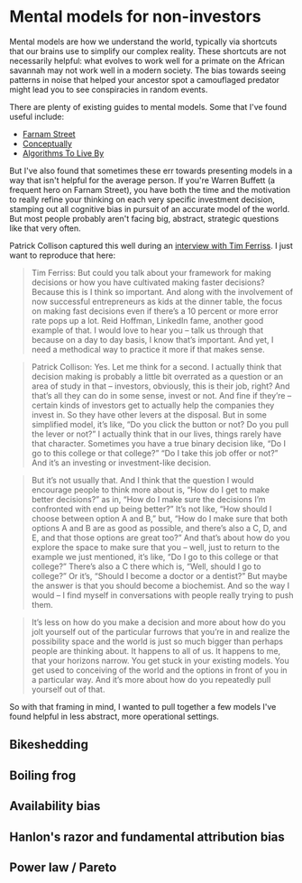 # Mental models for non-investors

Mental models are how we understand the world, typically via shortcuts that our brains use to simplify our complex reality. These shortcuts are not necessarily helpful: what evolves to work well for a primate on the African savannah may not work well in a modern society. The bias towards seeing patterns in noise that helped your ancestor spot a camouflaged predator might lead you to see conspiracies in random events.

There are plenty of existing guides to mental models. Some that I've found useful include:
- [Farnam Street](https://fs.blog/mental-models/)
- [Conceptually](https://conceptually.org/)
- [Algorithms To Live By](https://www.goodreads.com/book/show/25666050-algorithms-to-live-by)

But I've also found that sometimes these err towards presenting models in a way that isn't helpful for the average person. If you're Warren Buffett (a frequent hero on Farnam Street), you have both the time and the motivation to really refine your thinking on each very specific investment decision, stamping out all cognitive bias in pursuit of an accurate model of the world. But most people probably aren't facing big, abstract, strategic questions like that very often. 

Patrick Collison captured this well during an [interview with Tim Ferriss](https://tim.blog/2018/12/24/the-tim-ferriss-show-patrick-collison/). I just want to reproduce that here:

> Tim Ferriss: But could you talk about your framework for making decisions or how you have cultivated making faster decisions? Because this is I think so important. And along with the involvement of now successful entrepreneurs as kids at the dinner table, the focus on making fast decisions even if there’s a 10 percent or more error rate pops up a lot. Reid Hoffman, LinkedIn fame, another good example of that. I would love to hear you – talk us through that because on a day to day basis, I know that’s important. And yet, I need a methodical way to practice it more if that makes sense.

> Patrick Collison: Yes. Let me think for a second. I actually think that decision making is probably a little bit overrated as a question or an area of study in that – investors, obviously, this is their job, right? And that’s all they can do in some sense, invest or not. And fine if they’re – certain kinds of investors get to actually help the companies they invest in. So they have other levers at the disposal. But in some simplified model, it’s like, “Do you click the button or not? Do you pull the lever or not?” I actually think that in our lives, things rarely have that character. Sometimes you have a true binary decision like, “Do I go to this college or that college?” “Do I take this job offer or not?” And it’s an investing or investment-like decision.

> But it’s not usually that. And I think that the question I would encourage people to think more about is, “How do I get to make better decisions?” as in, “How do I make sure the decisions I’m confronted with end up being better?” It’s not like, “How should I choose between option A and B,” but, “How do I make sure that both options A and B are as good as possible, and there’s also a C, D, and E, and that those options are great too?” And that’s about how do you explore the space to make sure that you – well, just to return to the example we just mentioned, it’s like, “Do I go to this college or that college?” There’s also a C there which is, “Well, should I go to college?” Or it’s, “Should I become a doctor or a dentist?” But maybe the answer is that you should become a biochemist. And so the way I would – I find myself in conversations with people really trying to push them.

> It’s less on how do you make a decision and more about how do you jolt yourself out of the particular furrows that you’re in and realize the possibility space and the world is just so much bigger than perhaps people are thinking about. It happens to all of us. It happens to me, that your horizons narrow. You get stuck in your existing models. You get used to conceiving of the world and the options in front of you in a particular way. And it’s more about how do you repeatedly pull yourself out of that.

So with that framing in mind, I wanted to pull together a few models I've found helpful in less abstract, more operational settings.

## Bikeshedding


## Boiling frog


## Availability bias


## Hanlon's razor and fundamental attribution bias


## Power law / Pareto 